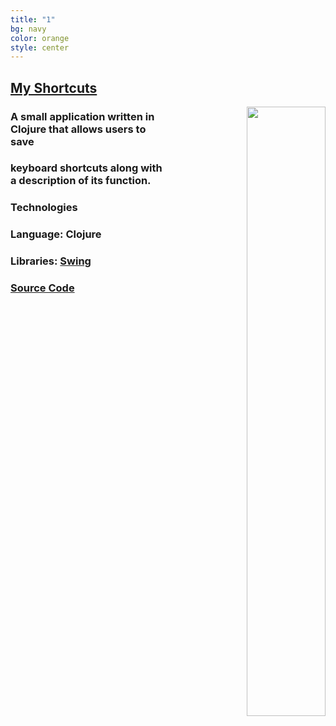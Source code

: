 ```yaml
---
title: "1"
bg: navy
color: orange
style: center
---
```




## [**My Shortcuts**](https://github.com/MisterTerrific/myshorts-gui)
<div>
<a align="right" href="https://github.com/MisterTerrific/myshorts-gui/blob/master/screens/main-window2.png?raw=true">
<img src="https://github.com/MisterTerrific/myshorts-gui/blob/master/screens/main-window2.png?raw=true" style="float: right; width: 50%; height: 50%"/>
</a>
</div>

### A small application written in Clojure that allows users to save

### keyboard shortcuts along with a description of its function. 

### Technologies

### **Language**: <a style="text-decoration: none;" href="https://clojure.org">Clojure</a>


### **Libraries**: [Swing](http://docs.oracle.com/javase/7/docs/api/javax/swing/package-summary.html#package_description)   

### [Source Code](https://github.com/MisterTerrific/myshorts-gui)   
